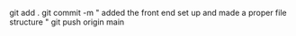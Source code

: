 git add . 
git commit -m " added the  front end set up and made a proper file structure "
git push origin main 